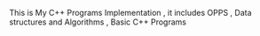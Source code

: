 This is My C++ Programs Implementation , it includes OPPS , Data structures and Algorithms , Basic C++ Programs

